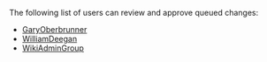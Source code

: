 
The following list of users can review and approve queued changes: 

* [GaryOberbrunner](GaryOberbrunner) 
* [WilliamDeegan](WilliamDeegan) 
* [WikiAdminGroup](WikiAdminGroup) 